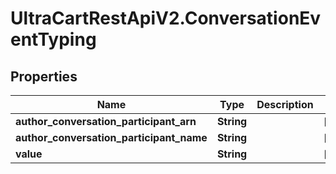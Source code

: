 # UltraCartRestApiV2.ConversationEventTyping

## Properties
Name | Type | Description | Notes
------------ | ------------- | ------------- | -------------
**author_conversation_participant_arn** | **String** |  | [optional] 
**author_conversation_participant_name** | **String** |  | [optional] 
**value** | **String** |  | [optional] 


